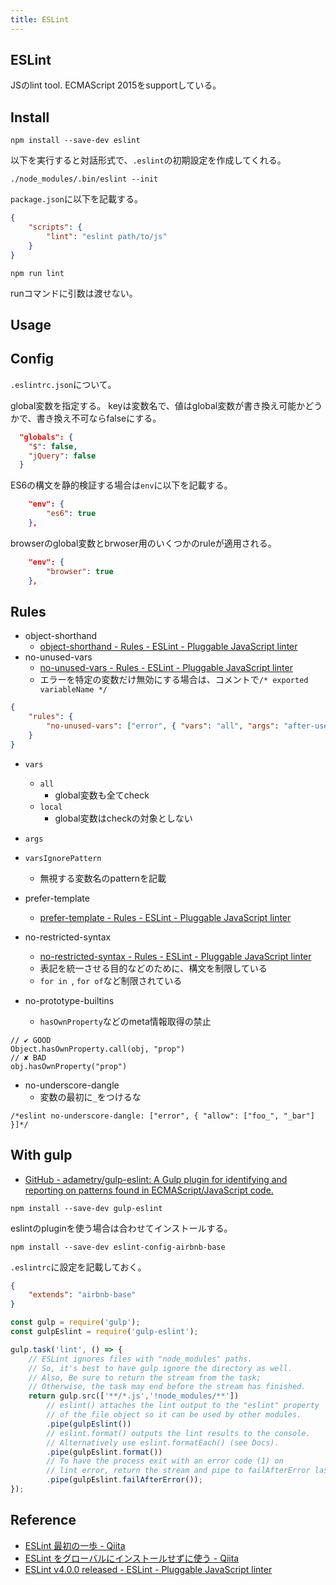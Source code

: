 ```yaml
---
title: ESLint
---
```


## ESLint
JSのlint tool.
ECMAScript 2015をsupportしている。


## Install

```
npm install --save-dev eslint
```

以下を実行すると対話形式で、`.eslint`の初期設定を作成してくれる。

```
./node_modules/.bin/eslint --init
```

`package.json`に以下を記載する。

```json
{
    "scripts": {
        "lint": "eslint path/to/js"
    }
}
```

```
npm run lint
```

runコマンドに引数は渡せない。

## Usage

## Config
`.eslintrc.json`について。

global変数を指定する。
keyは変数名で、値はglobal変数が書き換え可能かどうかで、書き換え不可ならfalseにする。

```json
  "globals": {
    "$": false,
    "jQuery": false
  }
```

ES6の構文を静的検証する場合は`env`に以下を記載する。

```json
    "env": {
        "es6": true
    },
```

browserのglobal変数とbrwoser用のいくつかのruleが適用される。

```json
    "env": {
        "browser": true
    },
```

## Rules

* object-shorthand
    * [object-shorthand - Rules - ESLint - Pluggable JavaScript linter](http://eslint.org/docs/rules/object-shorthand)
* no-unused-vars
    * [no-unused-vars - Rules - ESLint - Pluggable JavaScript linter](http://eslint.org/docs/rules/no-unused-vars)
    * エラーを特定の変数だけ無効にする場合は、コメントで`/* exported variableName */`


```json
{
    "rules": {
        "no-unused-vars": ["error", { "vars": "all", "args": "after-used", "ignoreRestSiblings": false }]
    }
}
```

* `vars`
    * `all`
        * global変数も全てcheck
    * `local`
        * global変数はcheckの対象としない
* `args`
* `varsIgnorePattern`
    * 無視する変数名のpatternを記載

* prefer-template
    * [prefer-template - Rules - ESLint - Pluggable JavaScript linter](http://eslint.org/docs/rules/prefer-template)


* no-restricted-syntax
    * [no-restricted-syntax - Rules - ESLint - Pluggable JavaScript linter](http://eslint.org/docs/rules/no-restricted-syntax)
    * 表記を統一させる目的などのために、構文を制限している
    * `for in `, `for of`など制限されている

* no-prototype-builtins
    * `hasOwnProperty`などのmeta情報取得の禁止


```
// ✔ GOOD
Object.hasOwnProperty.call(obj, "prop")
// ✘ BAD
obj.hasOwnProperty("prop")
```

* no-underscore-dangle
    * 変数の最初に`_`をつけるな

```
/*eslint no-underscore-dangle: ["error", { "allow": ["foo_", "_bar"] }]*/
```


## With gulp
* [GitHub - adametry/gulp-eslint: A Gulp plugin for identifying and reporting on patterns found in ECMAScript/JavaScript code.](https://github.com/adametry/gulp-eslint)

```
npm install --save-dev gulp-eslint
```

eslintのpluginを使う場合は合わせてインストールする。

```
npm install --save-dev eslint-config-airbnb-base
```

`.eslintrc`に設定を記載しておく。

```json
{
    "extends": "airbnb-base"
}
```

```javascript
const gulp = require('gulp');
const gulpEslint = require('gulp-eslint');

gulp.task('lint', () => {
    // ESLint ignores files with "node_modules" paths.
    // So, it's best to have gulp ignore the directory as well.
    // Also, Be sure to return the stream from the task;
    // Otherwise, the task may end before the stream has finished.
    return gulp.src(['**/*.js','!node_modules/**'])
        // eslint() attaches the lint output to the "eslint" property
        // of the file object so it can be used by other modules.
        .pipe(gulpEslint())
        // eslint.format() outputs the lint results to the console.
        // Alternatively use eslint.formatEach() (see Docs).
        .pipe(gulpEslint.format())
        // To have the process exit with an error code (1) on
        // lint error, return the stream and pipe to failAfterError last.
        .pipe(gulpEslint.failAfterError());
});
```



## Reference
* [ESLint 最初の一歩 - Qiita](http://qiita.com/mysticatea/items/f523dab04a25f617c87d)
* [ESLint をグローバルにインストールせずに使う - Qiita](http://qiita.com/mysticatea/items/6bd56ff691d3a1577321)
* [ESLint v4.0.0 released - ESLint - Pluggable JavaScript linter](http://eslint.org/blog/2017/06/eslint-v4.0.0-released)

